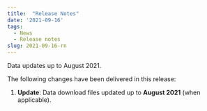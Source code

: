 ```yaml
---
title:  "Release Notes"
date: '2021-09-16'
tags:
  - News
  - Release notes
slug: 2021-09-16-rn
---
```


Data updates up to August 2021.

<!--more-->
The following changes have been delivered in this release:

1. **Update**: Data download files updated up to **August 2021** (when applicable).